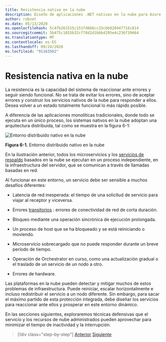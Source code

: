 ```yaml
---
title: Resistencia nativa en la nube
description: Diseño de aplicaciones .NET nativas en la nube para Azure | Resistencia nativa en la nube
author: robvet
ms.date: 05/13/2020
ms.openlocfilehash: 5c4fb261515c151fd666cc33cbb020447716c814
ms.sourcegitcommit: 5b475c1855b32cf78d2d1bbb4295e4c236f39464
ms.translationtype: MT
ms.contentlocale: es-ES
ms.lasthandoff: 09/24/2020
ms.locfileid: "91163562"
---
```

# <a name="cloud-native-resiliency"></a>Resistencia nativa en la nube

La resistencia es la capacidad del sistema de reaccionar ante errores y seguir siendo funcional. No se trata de evitar los errores, sino de aceptar errores y construir los servicios nativos de la nube para responder a ellos. Desea volver a un estado totalmente funcional lo más rápido posible.

A diferencia de las aplicaciones monolíticas tradicionales, donde todo se ejecuta en un único proceso, los sistemas nativos en la nube adoptan una arquitectura distribuida, tal como se muestra en la figura 6-1:

![Entorno distribuido nativo en la nube](./media/distributed-cloud-native-environment.png)

**Figura 6-1.** Entorno distribuido nativo en la nube

En la ilustración anterior, todos los microservicios y los [servicios de respaldo](https://12factor.net/backing-services) basados en la nube se ejecutan en un proceso independiente, en la infraestructura del servidor, que se comunican a través de llamadas basadas en red.

Al funcionar en este entorno, un servicio debe ser sensible a muchos desafíos diferentes:

- Latencia de red inesperada: el tiempo de una solicitud de servicio para viajar al receptor y viceversa.

- Errores [transitorios](/azure/architecture/best-practices/transient-faults) : errores de conectividad de red de corta duración.

- Bloqueo mediante una operación sincrónica de ejecución prolongada.

- Un proceso de host que se ha bloqueado y se está reiniciando o moviendo.

- Microservicio sobrecargado que no puede responder durante un breve período de tiempo.

- Operación de Orchestrator en curso, como una actualización gradual o el traslado de un servicio de un nodo a otro.

- Errores de hardware.

Las plataformas en la nube pueden detectar y mitigar muchos de estos problemas de infraestructura. Puede reiniciar, escalar horizontalmente e incluso redistribuir el servicio a un nodo diferente.  Sin embargo, para sacar el máximo partido de esta protección integrada, debe diseñar los servicios para reaccionar ante ellos y prosperar en este entorno dinámico.

En las secciones siguientes, exploraremos técnicas defensivas que el servicio y los recursos de nube administrados pueden aprovechar para minimizar el tiempo de inactividad y la interrupción.

>[!div class="step-by-step"]
>[Anterior](elastic-search-in-azure.md)
>[Siguiente](application-resiliency-patterns.md)
